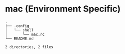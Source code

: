 # mac (Environment Specific)

```tree
.
├── .config
│   └── shell
│       └── mac.rc
└── README.md

2 directories, 2 files
```
